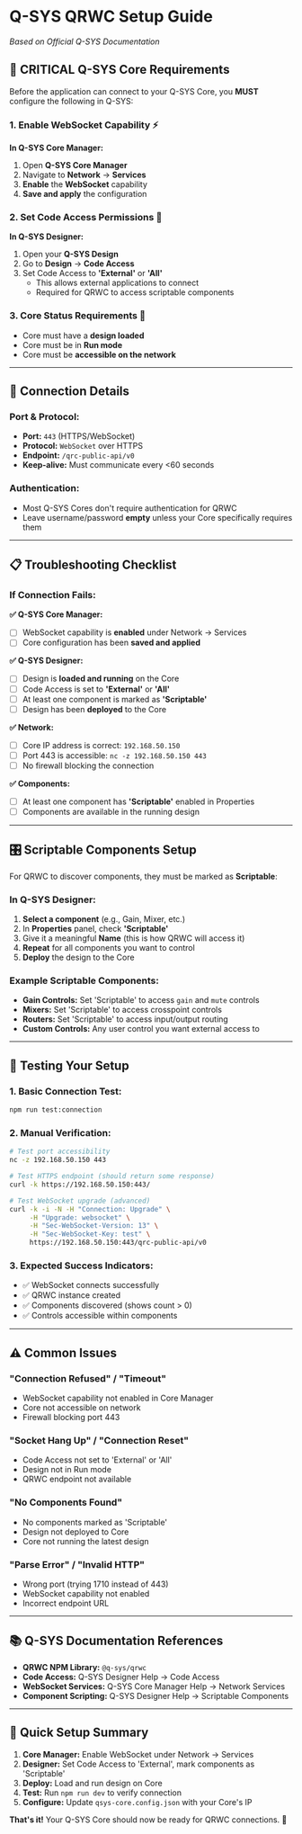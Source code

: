 # Q-SYS QRWC Setup Guide
*Based on Official Q-SYS Documentation*

## **🚨 CRITICAL Q-SYS Core Requirements**

Before the application can connect to your Q-SYS Core, you **MUST** configure the following in Q-SYS:

### **1. Enable WebSocket Capability** ⚡
**In Q-SYS Core Manager:**
1. Open **Q-SYS Core Manager**
2. Navigate to **Network** → **Services**
3. **Enable** the **WebSocket** capability
4. **Save and apply** the configuration

### **2. Set Code Access Permissions** 🔐
**In Q-SYS Designer:**
1. Open your **Q-SYS Design**
2. Go to **Design** → **Code Access**  
3. Set Code Access to **'External'** or **'All'**
   - This allows external applications to connect
   - Required for QRWC to access scriptable components

### **3. Core Status Requirements** 🏃
- Core must have a **design loaded**
- Core must be in **Run mode**
- Core must be **accessible on the network**

---

## **🔧 Connection Details**

### **Port & Protocol:**
- **Port:** `443` (HTTPS/WebSocket)
- **Protocol:** `WebSocket` over HTTPS
- **Endpoint:** `/qrc-public-api/v0`
- **Keep-alive:** Must communicate every <60 seconds

### **Authentication:**
- Most Q-SYS Cores don't require authentication for QRWC
- Leave username/password **empty** unless your Core specifically requires them

---

## **📋 Troubleshooting Checklist**

### **If Connection Fails:**

**✅ Q-SYS Core Manager:**
- [ ] WebSocket capability is **enabled** under Network → Services
- [ ] Core configuration has been **saved and applied**

**✅ Q-SYS Designer:**
- [ ] Design is **loaded and running** on the Core  
- [ ] Code Access is set to **'External'** or **'All'**
- [ ] At least one component is marked as **'Scriptable'**
- [ ] Design has been **deployed** to the Core

**✅ Network:**
- [ ] Core IP address is correct: `192.168.50.150`
- [ ] Port 443 is accessible: `nc -z 192.168.50.150 443`
- [ ] No firewall blocking the connection

**✅ Components:**
- [ ] At least one component has **'Scriptable'** enabled in Properties
- [ ] Components are available in the running design

---

## **🎛️ Scriptable Components Setup**

For QRWC to discover components, they must be marked as **Scriptable**:

### **In Q-SYS Designer:**
1. **Select a component** (e.g., Gain, Mixer, etc.)
2. In **Properties** panel, check **'Scriptable'**
3. Give it a meaningful **Name** (this is how QRWC will access it)
4. **Repeat** for all components you want to control
5. **Deploy** the design to the Core

### **Example Scriptable Components:**
- **Gain Controls:** Set 'Scriptable' to access `gain` and `mute` controls
- **Mixers:** Set 'Scriptable' to access crosspoint controls
- **Routers:** Set 'Scriptable' to access input/output routing
- **Custom Controls:** Any user control you want external access to

---

## **🧪 Testing Your Setup**

### **1. Basic Connection Test:**
```bash
npm run test:connection
```

### **2. Manual Verification:**
```bash
# Test port accessibility
nc -z 192.168.50.150 443

# Test HTTPS endpoint (should return some response)
curl -k https://192.168.50.150:443/

# Test WebSocket upgrade (advanced)
curl -k -i -N -H "Connection: Upgrade" \
     -H "Upgrade: websocket" \
     -H "Sec-WebSocket-Version: 13" \
     -H "Sec-WebSocket-Key: test" \
     https://192.168.50.150:443/qrc-public-api/v0
```

### **3. Expected Success Indicators:**
- ✅ WebSocket connects successfully
- ✅ QRWC instance created
- ✅ Components discovered (shows count > 0)
- ✅ Controls accessible within components

---

## **⚠️ Common Issues**

### **"Connection Refused" / "Timeout"**
- WebSocket capability not enabled in Core Manager
- Core not accessible on network
- Firewall blocking port 443

### **"Socket Hang Up" / "Connection Reset"**
- Code Access not set to 'External' or 'All'
- Design not in Run mode
- QRWC endpoint not available

### **"No Components Found"**
- No components marked as 'Scriptable'  
- Design not deployed to Core
- Core not running the latest design

### **"Parse Error" / "Invalid HTTP"**
- Wrong port (trying 1710 instead of 443)
- WebSocket capability not enabled
- Incorrect endpoint URL

---

## **📚 Q-SYS Documentation References**

- **QRWC NPM Library:** `@q-sys/qrwc` 
- **Code Access:** Q-SYS Designer Help → Code Access
- **WebSocket Services:** Q-SYS Core Manager Help → Network Services
- **Component Scripting:** Q-SYS Designer Help → Scriptable Components

---

## **🚀 Quick Setup Summary**

1. **Core Manager:** Enable WebSocket under Network → Services  
2. **Designer:** Set Code Access to 'External', mark components as 'Scriptable'
3. **Deploy:** Load and run design on Core
4. **Test:** Run `npm run dev` to verify connection
5. **Configure:** Update `qsys-core.config.json` with your Core's IP

**That's it!** Your Q-SYS Core should now be ready for QRWC connections. 🎯 